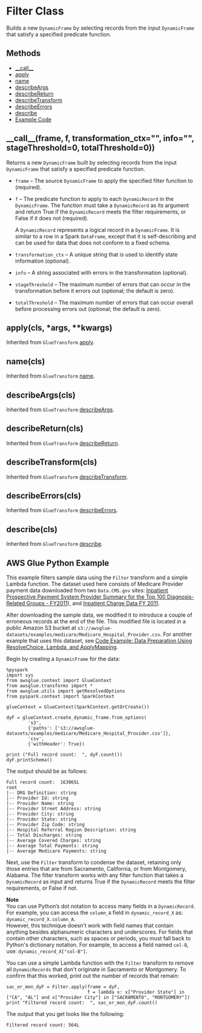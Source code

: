 # Filter Class<a name="aws-glue-api-crawler-pyspark-transforms-filter"></a>

Builds a new `DynamicFrame` by selecting records from the input `DynamicFrame` that satisfy a specified predicate function\.

## Methods<a name="aws-glue-api-crawler-pyspark-transforms-filter-_methods"></a>
+ [\_\_call\_\_](#aws-glue-api-crawler-pyspark-transforms-filter-__call__)
+ [apply](#aws-glue-api-crawler-pyspark-transforms-filter-apply)
+ [name](#aws-glue-api-crawler-pyspark-transforms-filter-name)
+ [describeArgs](#aws-glue-api-crawler-pyspark-transforms-filter-describeArgs)
+ [describeReturn](#aws-glue-api-crawler-pyspark-transforms-filter-describeReturn)
+ [describeTransform](#aws-glue-api-crawler-pyspark-transforms-filter-describeTransform)
+ [describeErrors](#aws-glue-api-crawler-pyspark-transforms-filter-describeErrors)
+ [describe](#aws-glue-api-crawler-pyspark-transforms-filter-describe)
+ [Example Code](#aws-glue-api-crawler-pyspark-transforms-filter-example)

## \_\_call\_\_\(frame, f, transformation\_ctx="", info="", stageThreshold=0, totalThreshold=0\)\)<a name="aws-glue-api-crawler-pyspark-transforms-filter-__call__"></a>

Returns a new `DynamicFrame` built by selecting records from the input `DynamicFrame` that satisfy a specified predicate function\.
+ `frame` – The source `DynamicFrame` to apply the specified filter function to \(required\)\.
+ `f` – The predicate function to apply to each `DynamicRecord` in the `DynamicFrame`\. The function must take a `DynamicRecord` as its argument and return True if the `DynamicRecord` meets the filter requirements, or False if it does not \(required\)\.

  A `DynamicRecord` represents a logical record in a `DynamicFrame`\. It is similar to a row in a Spark `DataFrame`, except that it is self\-describing and can be used for data that does not conform to a fixed schema\.
+ `transformation_ctx` – A unique string that is used to identify state information \(optional\)\.
+ `info` – A string associated with errors in the transformation \(optional\)\.
+ `stageThreshold` – The maximum number of errors that can occur in the transformation before it errors out \(optional; the default is zero\)\.
+ `totalThreshold` – The maximum number of errors that can occur overall before processing errors out \(optional; the default is zero\)\.

## apply\(cls, \*args, \*\*kwargs\)<a name="aws-glue-api-crawler-pyspark-transforms-filter-apply"></a>

Inherited from `GlueTransform` [apply](aws-glue-api-crawler-pyspark-transforms-GlueTransform.md#aws-glue-api-crawler-pyspark-transforms-GlueTransform-apply)\.

## name\(cls\)<a name="aws-glue-api-crawler-pyspark-transforms-filter-name"></a>

Inherited from `GlueTransform` [name](aws-glue-api-crawler-pyspark-transforms-GlueTransform.md#aws-glue-api-crawler-pyspark-transforms-GlueTransform-name)\.

## describeArgs\(cls\)<a name="aws-glue-api-crawler-pyspark-transforms-filter-describeArgs"></a>

Inherited from `GlueTransform` [describeArgs](aws-glue-api-crawler-pyspark-transforms-GlueTransform.md#aws-glue-api-crawler-pyspark-transforms-GlueTransform-describeArgs)\.

## describeReturn\(cls\)<a name="aws-glue-api-crawler-pyspark-transforms-filter-describeReturn"></a>

Inherited from `GlueTransform` [describeReturn](aws-glue-api-crawler-pyspark-transforms-GlueTransform.md#aws-glue-api-crawler-pyspark-transforms-GlueTransform-describeReturn)\.

## describeTransform\(cls\)<a name="aws-glue-api-crawler-pyspark-transforms-filter-describeTransform"></a>

Inherited from `GlueTransform` [describeTransform](aws-glue-api-crawler-pyspark-transforms-GlueTransform.md#aws-glue-api-crawler-pyspark-transforms-GlueTransform-describeTransform)\.

## describeErrors\(cls\)<a name="aws-glue-api-crawler-pyspark-transforms-filter-describeErrors"></a>

Inherited from `GlueTransform` [describeErrors](aws-glue-api-crawler-pyspark-transforms-GlueTransform.md#aws-glue-api-crawler-pyspark-transforms-GlueTransform-describeErrors)\.

## describe\(cls\)<a name="aws-glue-api-crawler-pyspark-transforms-filter-describe"></a>

Inherited from `GlueTransform` [describe](aws-glue-api-crawler-pyspark-transforms-GlueTransform.md#aws-glue-api-crawler-pyspark-transforms-GlueTransform-describe)\.

## AWS Glue Python Example<a name="aws-glue-api-crawler-pyspark-transforms-filter-example"></a>

This example filters sample data using the `Filter` transform and a simple Lambda function\. The dataset used here consists of Medicare Provider payment data downloaded from two `Data.CMS.gov` sites: [Inpatient Prospective Payment System Provider Summary for the Top 100 Diagnosis\-Related Groups \- FY2011](https://data.cms.gov/Medicare-Inpatient/Inpatient-Prospective-Payment-System-IPPS-Provider/97k6-zzx3)\), and [Inpatient Charge Data FY 2011](https://www.cms.gov/Research-Statistics-Data-and-Systems/Statistics-Trends-and-Reports/Medicare-Provider-Charge-Data/Inpatient2011.html)\. 

After downloading the sample data, we modified it to introduce a couple of erroneous records at the end of the file\. This modified file is located in a public Amazon S3 bucket at `s3://awsglue-datasets/examples/medicare/Medicare_Hospital_Provider.csv`\. For another example that uses this dataset, see [Code Example: Data Preparation Using ResolveChoice, Lambda, and ApplyMapping](aws-glue-programming-python-samples-medicaid.md)\. 

Begin by creating a `DynamicFrame` for the data:

```
%pyspark
import sys
from awsglue.context import GlueContext
from awsglue.transforms import *
from awsglue.utils import getResolvedOptions
from pyspark.context import SparkContext

glueContext = GlueContext(SparkContext.getOrCreate())

dyF = glueContext.create_dynamic_frame.from_options(
        's3',
        {'paths': ['s3://awsglue-datasets/examples/medicare/Medicare_Hospital_Provider.csv']},
        'csv',
        {'withHeader': True})

print ("Full record count:  ", dyF.count())
dyF.printSchema()
```

The output should be as follows:

```
Full record count:  163065L
root
|-- DRG Definition: string
|-- Provider Id: string
|-- Provider Name: string
|-- Provider Street Address: string
|-- Provider City: string
|-- Provider State: string
|-- Provider Zip Code: string
|-- Hospital Referral Region Description: string
|-- Total Discharges: string
|-- Average Covered Charges: string
|-- Average Total Payments: string
|-- Average Medicare Payments: string
```

Next, use the `Filter` transform to condense the dataset, retaining only those entries that are from Sacramento, California, or from Montgomery, Alabama\. The filter transform works with any filter function that takes a `DynamicRecord` as input and returns True if the `DynamicRecord` meets the filter requirements, or False if not\.

**Note**  
You can use Python’s dot notation to access many fields in a `DynamicRecord`\. For example, you can access the `column_A` field in `dynamic_record_X` as: `dynamic_record_X.column_A`\.  
However, this technique doesn't work with field names that contain anything besides alphanumeric characters and underscores\. For fields that contain other characters, such as spaces or periods, you must fall back to Python's dictionary notation\. For example, to access a field named `col-B`, use: `dynamic_record_X["col-B"]`\.

You can use a simple Lambda function with the `Filter` transform to remove all `DynamicRecords` that don't originate in Sacramento or Montgomery\. To confirm that this worked, print out the number of records that remain:

```
sac_or_mon_dyF = Filter.apply(frame = dyF,
                              f = lambda x: x["Provider State"] in ["CA", "AL"] and x["Provider City"] in ["SACRAMENTO", "MONTGOMERY"])
print "Filtered record count:  ", sac_or_mon_dyF.count()
```

The output that you get looks like the following:

`Filtered record count: 564L`